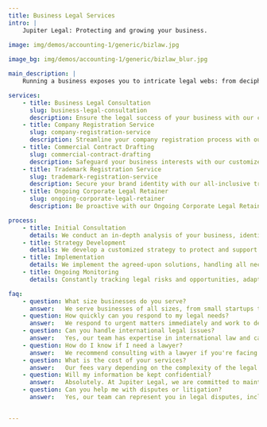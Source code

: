 ```yaml
---
title: Business Legal Services
intro: |
    Jupiter Legal: Protecting and growing your business.
    
image: img/demos/accounting-1/generic/bizlaw.jpg

image_bg: img/demos/accounting-1/generic/bizlaw_blur.jpg

main_description: |
    Running a business exposes you to intricate legal webs: from deciphering industry regulations and crafting airtight contracts to fiercely protecting your intellectual property. Don't gamble with your enterprise's future – secure expert legal counsel now.

services:
    - title: Business Legal Consultation
      slug: business-legal-consultation
      description: Ensure the legal success of your business with our comprehensive consultation service. Our experts offer customized advice on compliance, risk management, business growth, and contract negotiations. Let us pave the way for your company's prosperity.
    - title: Company Registration Service
      slug: company-registration-service
      description: Streamline your company registration process with our full-service offering. We handle everything from selecting the right business structure to navigating government regulations, leaving you free to concentrate on your business growth. Book your consultation and let us handle the red tape.
    - title: Commercial Contract Drafting
      slug: commercial-contract-drafting
      description: Safeguard your business interests with our customized commercial contracts. We offer detailed review, negotiation support, and expert guidance to ensure that your contracts communicate your rights and obligations. Book your consultation today.
    - title: Trademark Registration Service
      slug: trademark-registration-service
      description: Secure your brand identity with our all-inclusive trademark registration service. From initial trademark search to global protection and ongoing monitoring, we handle the entire process to safeguard your intellectual property and build your brand equity. Secure your brand's future.
    - title: Ongoing Corporate Legal Retainer
      slug: ongoing-corporate-legal-retainer
      description: Be proactive with our Ongoing Corporate Legal Retainer. Our experts provide continuous legal monitoring, support, and rapid response to safeguard your business against potential risks and challenges.

process:
    - title: Initial Consultation
      details: We conduct an in-depth analysis of your business, identifying potential legal risks and opportunities.
    - title: Strategy Development
      details: We develop a customized strategy to protect and support your business's interests.
    - title: Implementation
      details: We implement the agreed-upon solutions, handling all necessary paperwork, filing, and negotiations.
    - title: Ongoing Monitoring
      details: Constantly tracking legal risks and opportunities, adapting strategy proactively.

faq:
    - question: What size businesses do you serve?
      answer:   We serve businesses of all sizes, from small startups to large corporations. Our flexible approach allows us to tailor our services to meet your unique needs.
    - question: How quickly can you respond to my legal needs?
      answer:   We respond to urgent matters immediately and work to deliver the most time-sensitive needs as quickly as possible.
    - question: Can you handle international legal issues?
      answer:   Yes, our team has expertise in international law and can support businesses with cross-border legal needs.
    - question: How do I know if I need a lawyer?
      answer:   We recommend consulting with a lawyer if you're facing legal issues that are beyond your expertise, if you're unsure about how to comply with regulations, or if you need to negotiate complex contracts.
    - question: What is the cost of your services?
      answer:   Our fees vary depending on the complexity of the legal matter and the services required. We offer flexible billing options, including retainer agreements, and can provide a personalized quote based on your needs.
    - question: Will my information be kept confidential?
      answer:   Absolutely. At Jupiter Legal, we are committed to maintaining the confidentiality and privacy of our clients' information. We use the highest standards of data security and adhere to strict professional ethics and guidelines.
    - question: Can you help me with disputes or litigation?
      answer:   Yes, our team can represent you in legal disputes, including litigation and alternative dispute resolution. We will work with you to develop the most effective strategy to protect your interests.


---
```

